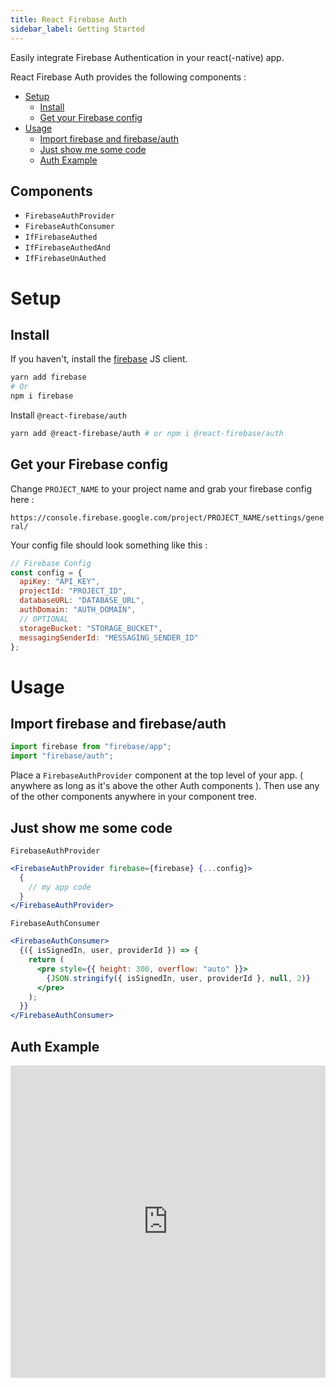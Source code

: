 ```yaml
---
title: React Firebase Auth
sidebar_label: Getting Started
---
```


Easily integrate Firebase Authentication in your react(-native) app.

React Firebase Auth provides the following components :

- [Setup](#setup)
  - [Install](#install)
  - [Get your Firebase config](#get-your-firebase-config)
- [Usage](#usage)
  - [Import firebase and firebase/auth](#import-firebase-and-firebaseauth)
  - [Just show me some code](#just-show-me-some-code)
  - [Auth Example](#auth-example)

## Components

* `FirebaseAuthProvider` 
* `FirebaseAuthConsumer` 
* `IfFirebaseAuthed` 
* `IfFirebaseAuthedAnd` 
* `IfFirebaseUnAuthed`


# Setup

## Install

If you haven't, install the [firebase](https://www.npmjs.com/package/firebase) JS client.

```bash
yarn add firebase
# Or 
npm i firebase
```

Install `@react-firebase/auth`

```bash
yarn add @react-firebase/auth # or npm i @react-firebase/auth
```

## Get your Firebase config

Change `PROJECT_NAME` to your project name and grab your firebase config here : 

`https://console.firebase.google.com/project/PROJECT_NAME/settings/general/`

Your config file should look something like this : 

```javascript
// Firebase Config
const config = {
  apiKey: "API_KEY",
  projectId: "PROJECT_ID",
  databaseURL: "DATABASE_URL",
  authDomain: "AUTH_DOMAIN",
  // OPTIONAL
  storageBucket: "STORAGE_BUCKET",
  messagingSenderId: "MESSAGING_SENDER_ID"
};
```


# Usage

## Import firebase and firebase/auth

```javascript
import firebase from "firebase/app";
import "firebase/auth";
```

Place a `FirebaseAuthProvider` component at the top level of your app. ( anywhere as long as it's above the other Auth components ). 
Then use any of the other components anywhere in your component tree.

## Just show me some code

`FirebaseAuthProvider`

```jsx
<FirebaseAuthProvider firebase={firebase} {...config}>
  {
    // my app code
  }
</FirebaseAuthProvider>
```

`FirebaseAuthConsumer`

```jsx
<FirebaseAuthConsumer>
  {({ isSignedIn, user, providerId }) => {
    return (
      <pre style={{ height: 300, overflow: "auto" }}>
        {JSON.stringify({ isSignedIn, user, providerId }, null, 2)}
      </pre>
    );
  }}
</FirebaseAuthConsumer>
```

## Auth Example

<iframe src="https://codesandbox.io/embed/github/rakannimer/react-firebase/tree/master/modules/sandboxes/firebase-auth" style="width:100%; height:500px; border:0; border-radius: 4px; overflow:hidden;" sandbox="allow-modals allow-forms allow-popups allow-scripts allow-same-origin"></iframe>
